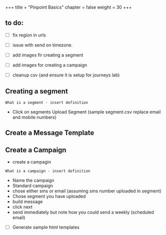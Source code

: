 +++
title = "Pinpoint Basics"
chapter = false
weight = 30
+++

## to do:
- [ ] fix region in urls
- [ ] issue with send on timezone.
- [ ] add images fir creating a segment
- [ ] add images for creating a campaign
- [ ] cleanup csv (and ensure it is setup for journeys lab)


## Creating a segment
```
What is a segment - insert definition
```
* Click on segments
Upload Segment (sample segment.csv replace email and mobile numbers)


## Create a Message Template

## Create a Campaign

* create a campagin
```
What is a campaign - insert definition
```


* Name the campaign
* Standard campaign
* chose either sms or email (assuming sms number uploaded in segment)
* Chose segment you have uploaded 
* build message
* click next
* send immediately but note how you could send a weekly (scheduled email)


- [ ] Generate sample html templates


